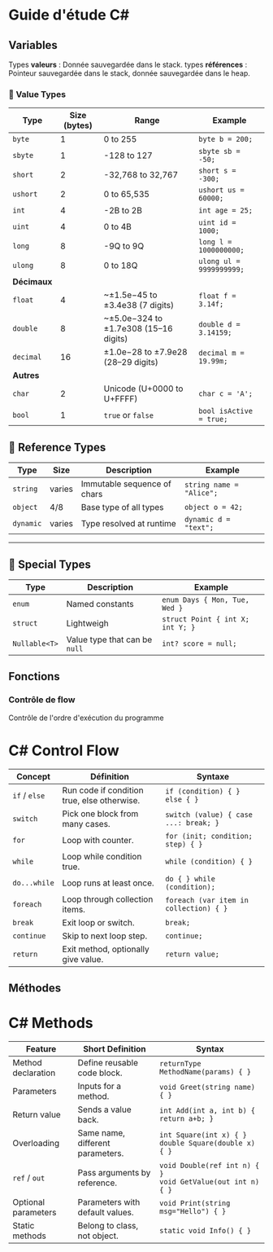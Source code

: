 # Guide d'étude C#

## Variables

Types **valeurs** : Donnée sauvegardée dans le stack.
types **références** : Pointeur sauvegardée dans le stack, donnée sauvegardée dans le heap.


### 🔹 Value Types

| Type    | Size (bytes) | Range | Example |
|---------|--------------|-------|---------|
| `byte`  | 1 | 0 to 255 | `byte b = 200;` |
| `sbyte` | 1 | -128 to 127 | `sbyte sb = -50;` |
| `short` | 2 | -32,768 to 32,767 | `short s = -300;` |
| `ushort`| 2 | 0 to 65,535 | `ushort us = 60000;` |
| `int`   | 4 | -2B to 2B| `int age = 25;` |
| `uint`  | 4 | 0 to 4B | `uint id = 1000;` |
| `long`  | 8 | -9Q to 9Q | `long l = 1000000000;` |
| `ulong` | 8 | 0 to 18Q | `ulong ul = 9999999999;` |
|**Décimaux**|
| `float` | 4 | ~±1.5e−45 to ±3.4e38 (7 digits) | `float f = 3.14f;` |
| `double`| 8 | ~±5.0e−324 to ±1.7e308 (15–16 digits) | `double d = 3.14159;` |
| `decimal`| 16 | ±1.0e−28 to ±7.9e28 (28–29 digits) | `decimal m = 19.99m;` |
|**Autres**|
| `char`  | 2 | Unicode (U+0000 to U+FFFF) | `char c = 'A';` |
| `bool`  | 1 | `true` or `false` | `bool isActive = true;` |

## 🔹 Reference Types

| Type    | Size | Description | Example |
|---------|------|-------------|---------|
| `string` | varies | Immutable sequence of chars | `string name = "Alice";` |
| `object` | 4/8 | Base type of all types | `object o = 42;` |
| `dynamic` | varies | Type resolved at runtime | `dynamic d = "text";` |

---

## 🔹 Special Types

| Type    | Description | Example |
|---------|-------------|---------|
| `enum`  | Named constants | `enum Days { Mon, Tue, Wed }` |
| `struct`| Lightweigh | `struct Point { int X; int Y; }` |
| `Nullable<T>` | Value type that can be `null` | `int? score = null;` |
## Fonctions
### Contrôle de flow
Contrôle de l'ordre d'exécution du programme



# C# Control Flow

| Concept | Définition | Syntaxe |
|-------------------|------------------|--------|
| `if` / `else`     | Run code if condition true, else otherwise. | `if (condition) { } else { }` |
| `switch`          | Pick one block from many cases. | `switch (value) { case ...: break; }` |
| `for`             | Loop with counter. | `for (init; condition; step) { }` |
| `while`           | Loop while condition true. | `while (condition) { }` |
| `do...while`      | Loop runs at least once. | `do { } while (condition);` |
| `foreach`         | Loop through collection items. | `foreach (var item in collection) { }` |
| `break`           | Exit loop or switch. | `break;` |
| `continue`        | Skip to next loop step. | `continue;` |
| `return`          | Exit method, optionally give value. | `return value;` |

## Méthodes
# C# Methods

| Feature             | Short Definition | Syntax |
|---------------------|-----------------|--------|
| Method declaration  | Define reusable code block. | `returnType MethodName(params) { }` |
| Parameters          | Inputs for a method. | `void Greet(string name) { }` |
| Return value        | Sends a value back. | `int Add(int a, int b) { return a+b; }` |
| Overloading         | Same name, different parameters. | `int Square(int x) { }` <br> `double Square(double x) { }` |
| `ref` / `out`       | Pass arguments by reference. | `void Double(ref int n) { }` <br> `void GetValue(out int n) { }` |
| Optional parameters | Parameters with default values. | `void Print(string msg="Hello") { }` |
| Static methods      | Belong to class, not object. | `static void Info() { }` |

## 